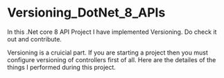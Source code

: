 # Versioning_DotNet_8_APIs
In this .Net core 8 API Project I have implemented Versioning. Do check it out and contribute.


Versioning is a cruicial part. If you are starting a project then you must configure versioning of controllers first of all.
Here are the detailes of the things I performed during this project.

